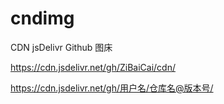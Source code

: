 # cndimg

CDN jsDelivr Github 图床    

https://cdn.jsdelivr.net/gh/ZiBaiCai/cdn/   

https://cdn.jsdelivr.net/gh/用户名/仓库名@版本号/   

